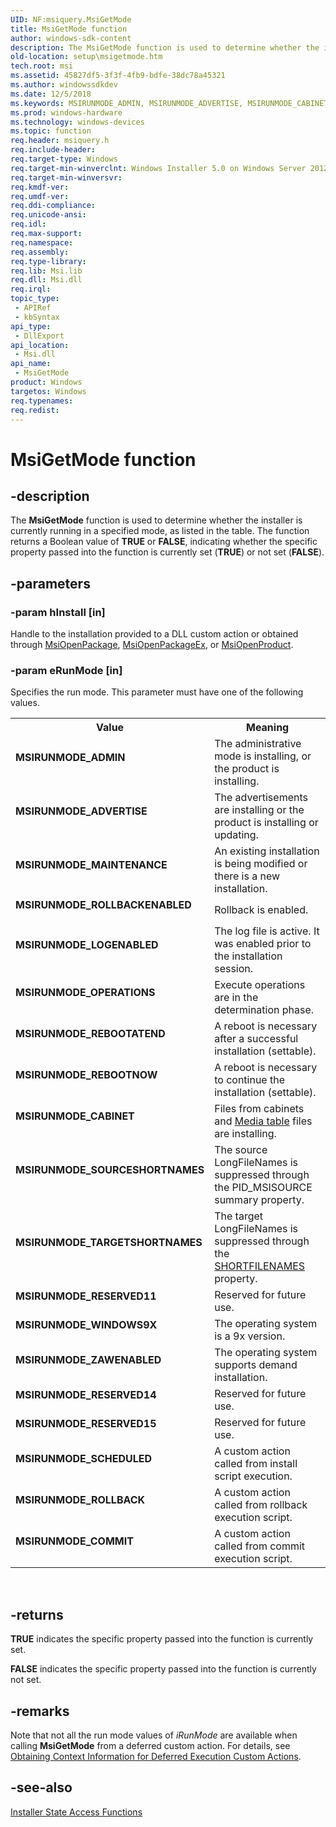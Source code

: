 ```yaml
---
UID: NF:msiquery.MsiGetMode
title: MsiGetMode function
author: windows-sdk-content
description: The MsiGetMode function is used to determine whether the installer is currently running in a specified mode, as listed in the table.
old-location: setup\msigetmode.htm
tech.root: msi
ms.assetid: 45827df5-3f3f-4fb9-bdfe-38dc78a45321
ms.author: windowssdkdev
ms.date: 12/5/2018
ms.keywords: MSIRUNMODE_ADMIN, MSIRUNMODE_ADVERTISE, MSIRUNMODE_CABINET, MSIRUNMODE_COMMIT, MSIRUNMODE_LOGENABLED, MSIRUNMODE_MAINTENANCE, MSIRUNMODE_OPERATIONS, MSIRUNMODE_REBOOTATEND, MSIRUNMODE_REBOOTNOW, MSIRUNMODE_RESERVED11, MSIRUNMODE_RESERVED14, MSIRUNMODE_RESERVED15, MSIRUNMODE_ROLLBACK, MSIRUNMODE_ROLLBACKENABLED, MSIRUNMODE_SCHEDULED, MSIRUNMODE_SOURCESHORTNAMES, MSIRUNMODE_TARGETSHORTNAMES, MSIRUNMODE_WINDOWS9X, MSIRUNMODE_ZAWENABLED, MsiGetMode, MsiGetMode function, _msi_msigetmode, msiquery/MsiGetMode, setup.msigetmode
ms.prod: windows-hardware
ms.technology: windows-devices
ms.topic: function
req.header: msiquery.h
req.include-header: 
req.target-type: Windows
req.target-min-winverclnt: Windows Installer 5.0 on Windows Server 2012, Windows 8, Windows Server 2008 R2 or Windows 7. Windows Installer 4.0 or Windows Installer 4.5 on   Windows Server 2008 or Windows Vista. Windows Installer on Windows Server 2003 or Windows XP
req.target-min-winversvr: 
req.kmdf-ver: 
req.umdf-ver: 
req.ddi-compliance: 
req.unicode-ansi: 
req.idl: 
req.max-support: 
req.namespace: 
req.assembly: 
req.type-library: 
req.lib: Msi.lib
req.dll: Msi.dll
req.irql: 
topic_type:
 - APIRef
 - kbSyntax
api_type:
 - DllExport
api_location:
 - Msi.dll
api_name:
 - MsiGetMode
product: Windows
targetos: Windows
req.typenames: 
req.redist: 
---
```


# MsiGetMode function


## -description


The 
<b>MsiGetMode</b> function is used to determine whether the installer is currently running in a specified mode, as listed in the table. The function returns a Boolean value of <b>TRUE</b> or <b>FALSE</b>, indicating whether the specific property passed into the function is currently set (<b>TRUE</b>) or not set (<b>FALSE</b>).


## -parameters




### -param hInstall [in]

Handle to the installation provided to a DLL custom action or obtained through <a href="https://msdn.microsoft.com/1227493a-58dc-4e41-b6d7-9ecce0b3df40">MsiOpenPackage</a>, <a href="https://msdn.microsoft.com/9e9550e9-9c10-4ef1-a172-dfacaaa37fd0">MsiOpenPackageEx</a>, or <a href="https://msdn.microsoft.com/fdc5a2f5-c44a-4cb3-b206-a598bd60024b">MsiOpenProduct</a>.


### -param eRunMode [in]

Specifies the run mode. This parameter must have one of the following values. 



<table>
<tr>
<th>Value</th>
<th>Meaning</th>
</tr>
<tr>
<td width="40%"><a id="MSIRUNMODE_ADMIN"></a><a id="msirunmode_admin"></a><dl>
<dt><b>MSIRUNMODE_ADMIN</b></dt>
</dl>
</td>
<td width="60%">
The administrative mode is installing, or the product is installing.

</td>
</tr>
<tr>
<td width="40%"><a id="MSIRUNMODE_ADVERTISE"></a><a id="msirunmode_advertise"></a><dl>
<dt><b>MSIRUNMODE_ADVERTISE</b></dt>
</dl>
</td>
<td width="60%">
The advertisements are installing or the product is installing or updating.

</td>
</tr>
<tr>
<td width="40%"><a id="MSIRUNMODE_MAINTENANCE"></a><a id="msirunmode_maintenance"></a><dl>
<dt><b>MSIRUNMODE_MAINTENANCE</b></dt>
</dl>
</td>
<td width="60%">
An existing installation is being modified or there is a new installation.

</td>
</tr>
<tr>
<td width="40%"><a id="MSIRUNMODE_ROLLBACKENABLED"></a><a id="msirunmode_rollbackenabled"></a><dl>
<dt><b>MSIRUNMODE_ROLLBACKENABLED</b></dt>
</dl>
</td>
<td width="60%">
Rollback is enabled.

</td>
</tr>
<tr>
<td width="40%"><a id="MSIRUNMODE_LOGENABLED"></a><a id="msirunmode_logenabled"></a><dl>
<dt><b>MSIRUNMODE_LOGENABLED</b></dt>
</dl>
</td>
<td width="60%">
The log file is active. It was enabled prior to the installation session.

</td>
</tr>
<tr>
<td width="40%"><a id="MSIRUNMODE_OPERATIONS"></a><a id="msirunmode_operations"></a><dl>
<dt><b>MSIRUNMODE_OPERATIONS</b></dt>
</dl>
</td>
<td width="60%">
Execute operations are in the determination phase.

</td>
</tr>
<tr>
<td width="40%"><a id="MSIRUNMODE_REBOOTATEND"></a><a id="msirunmode_rebootatend"></a><dl>
<dt><b>MSIRUNMODE_REBOOTATEND</b></dt>
</dl>
</td>
<td width="60%">
A reboot is necessary after a successful installation (settable).

</td>
</tr>
<tr>
<td width="40%"><a id="MSIRUNMODE_REBOOTNOW"></a><a id="msirunmode_rebootnow"></a><dl>
<dt><b>MSIRUNMODE_REBOOTNOW</b></dt>
</dl>
</td>
<td width="60%">
A reboot is necessary to continue the installation (settable).

</td>
</tr>
<tr>
<td width="40%"><a id="MSIRUNMODE_CABINET"></a><a id="msirunmode_cabinet"></a><dl>
<dt><b>MSIRUNMODE_CABINET</b></dt>
</dl>
</td>
<td width="60%">
Files from cabinets and 
<a href="https://msdn.microsoft.com/f9789f1d-35bf-40d6-9724-d5a160a0d06d">Media table</a> files are installing.

</td>
</tr>
<tr>
<td width="40%"><a id="MSIRUNMODE_SOURCESHORTNAMES"></a><a id="msirunmode_sourceshortnames"></a><dl>
<dt><b>MSIRUNMODE_SOURCESHORTNAMES</b></dt>
</dl>
</td>
<td width="60%">
The source LongFileNames is suppressed through the PID_MSISOURCE summary property.

</td>
</tr>
<tr>
<td width="40%"><a id="MSIRUNMODE_TARGETSHORTNAMES"></a><a id="msirunmode_targetshortnames"></a><dl>
<dt><b>MSIRUNMODE_TARGETSHORTNAMES</b></dt>
</dl>
</td>
<td width="60%">
The target LongFileNames is suppressed through the <a href="https://msdn.microsoft.com/b330f9c3-3297-45cf-915c-5fbb291b8afb">SHORTFILENAMES</a> property.

</td>
</tr>
<tr>
<td width="40%"><a id="MSIRUNMODE_RESERVED11"></a><a id="msirunmode_reserved11"></a><dl>
<dt><b>MSIRUNMODE_RESERVED11</b></dt>
</dl>
</td>
<td width="60%">
Reserved for future use.

</td>
</tr>
<tr>
<td width="40%"><a id="MSIRUNMODE_WINDOWS9X"></a><a id="msirunmode_windows9x"></a><dl>
<dt><b>MSIRUNMODE_WINDOWS9X</b></dt>
</dl>
</td>
<td width="60%">
The operating system is a 9x version.

</td>
</tr>
<tr>
<td width="40%"><a id="MSIRUNMODE_ZAWENABLED"></a><a id="msirunmode_zawenabled"></a><dl>
<dt><b>MSIRUNMODE_ZAWENABLED</b></dt>
</dl>
</td>
<td width="60%">
The operating system supports demand installation.

</td>
</tr>
<tr>
<td width="40%"><a id="MSIRUNMODE_RESERVED14"></a><a id="msirunmode_reserved14"></a><dl>
<dt><b>MSIRUNMODE_RESERVED14</b></dt>
</dl>
</td>
<td width="60%">
Reserved for future use.

</td>
</tr>
<tr>
<td width="40%"><a id="MSIRUNMODE_RESERVED15"></a><a id="msirunmode_reserved15"></a><dl>
<dt><b>MSIRUNMODE_RESERVED15</b></dt>
</dl>
</td>
<td width="60%">
Reserved for future use.

</td>
</tr>
<tr>
<td width="40%"><a id="MSIRUNMODE_SCHEDULED"></a><a id="msirunmode_scheduled"></a><dl>
<dt><b>MSIRUNMODE_SCHEDULED</b></dt>
</dl>
</td>
<td width="60%">
A custom action called from install script execution.

</td>
</tr>
<tr>
<td width="40%"><a id="MSIRUNMODE_ROLLBACK"></a><a id="msirunmode_rollback"></a><dl>
<dt><b>MSIRUNMODE_ROLLBACK</b></dt>
</dl>
</td>
<td width="60%">
A custom action called from rollback execution script.

</td>
</tr>
<tr>
<td width="40%"><a id="MSIRUNMODE_COMMIT"></a><a id="msirunmode_commit"></a><dl>
<dt><b>MSIRUNMODE_COMMIT</b></dt>
</dl>
</td>
<td width="60%">
A custom action called from commit execution script.

</td>
</tr>
</table>
 


## -returns



<b>TRUE</b> indicates the specific property passed into the function is currently set.

<b>FALSE</b> indicates the specific property passed into the function is currently not set.




## -remarks



Note that not all the run mode values of <i>iRunMode </i>are available when calling 
<b>MsiGetMode</b> from a deferred custom action. For details, see 
<a href="https://msdn.microsoft.com/13174c5d-c810-4b5d-9d1e-60ed30b8c44d">Obtaining Context Information for Deferred Execution Custom Actions</a>.




## -see-also




<a href="https://msdn.microsoft.com/en-us/library/Aa368250(v=VS.85).aspx">Installer State Access Functions</a>
 

 

